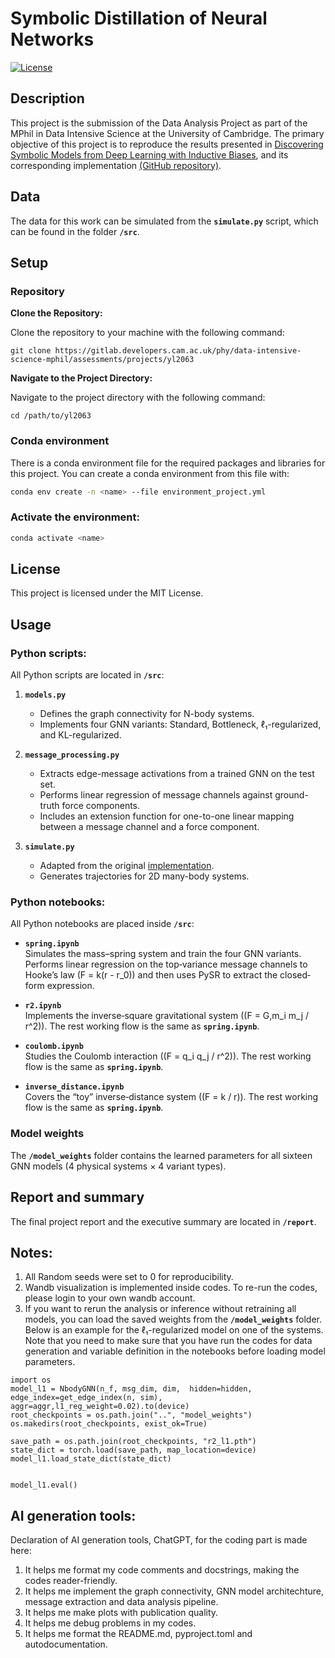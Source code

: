 # Symbolic Distillation of Neural Networks

[![License](https://img.shields.io/badge/License-MIT-blue.svg)](https://opensource.org/licenses/MIT)

## Description
This project is the submission of the Data Analysis Project as part of the MPhil in Data Intensive Science at the University of Cambridge. The primary objective of this project is to reproduce the results presented in [Discovering Symbolic Models from Deep Learning with Inductive Biases](https://arxiv.org/abs/2006.11287), and its corresponding implementation [(GitHub repository)](https://github.com/MilesCranmer/symbolic_deep_learning). 


## Data
The data for this work can be simulated from the **`simulate.py`** script, which can be found in the folder **`/src`**.

## Setup
### Repository
**Clone the Repository:**

Clone the repository to your machine with the following command:

```
git clone https://gitlab.developers.cam.ac.uk/phy/data-intensive-science-mphil/assessments/projects/yl2063
```


**Navigate to the Project Directory:**

Navigate to the project directory with the following command:

```
cd /path/to/yl2063
```

    
### Conda environment

There is a conda environment file for the required packages and libraries for this project. You can create a conda environment from this file with:

```bash 
conda env create -n <name> --file environment_project.yml
```

### Activate the environment:

```bash 
conda activate <name>
```

## License
This project is licensed under the MIT License.


## Usage
### Python scripts:
All Python scripts are located in **`/src`**:

1. **`models.py`**  
   - Defines the graph connectivity for N-body systems.  
   - Implements four GNN variants: Standard, Bottleneck, ℓ₁-regularized, and KL-regularized.

2. **`message_processing.py`**  
   - Extracts edge-message activations from a trained GNN on the test set.  
   - Performs linear regression of message channels against ground-truth force components.  
   - Includes an extension function for one-to-one linear mapping between a message channel and a force component.

3. **`simulate.py`**  
   - Adapted from the original [implementation](https://github.com/MilesCranmer/symbolic_deep_learning).  
   - Generates trajectories for 2D many-body systems.  


### Python notebooks:
All Python notebooks are placed inside **`/src`**:

- **`spring.ipynb`**  
  Simulates the mass–spring system and train the four GNN variants. Performs linear regression on the top‐variance message channels to Hooke’s law \(F = k(r - r_0)\) and then uses PySR to extract the closed‐form expression.

- **`r2.ipynb`**  
  Implements the inverse‐square gravitational system (\(F = G\,m_i m_j / r^2\)). The rest working flow is the same as **`spring.ipynb`**.

- **`coulomb.ipynb`**  
  Studies the Coulomb interaction (\(F = q_i q_j / r^2\)). The rest working flow is the same as **`spring.ipynb`**.

- **`inverse_distance.ipynb`**  
  Covers the “toy” inverse‐distance system (\(F = k / r\)). The rest working flow is the same as **`spring.ipynb`**.

### Model weights  
The **`/model_weights`** folder contains the learned parameters for all sixteen GNN models (4 physical systems × 4 variant types).


## Report and summary
The final project report and the executive summary are located in **`/report`**.



## Notes:
1. All Random seeds were set to 0 for reproducibility.
2. Wandb visualization is implemented inside codes. To re-run the codes, please login to your own wandb account.
3. If you want to rerun the analysis or inference without retraining all models, you can load the saved weights from the **`/model_weights`** folder.  Below is an example for the ℓ₁-regularized model on one of the systems. Note that you need to make sure that you have run the codes for data generation and variable definition in the notebooks before loading model parameters.
```
import os
model_l1 = NbodyGNN(n_f, msg_dim, dim,  hidden=hidden, edge_index=get_edge_index(n, sim), aggr=aggr,l1_reg_weight=0.02).to(device)
root_checkpoints = os.path.join("..", "model_weights")
os.makedirs(root_checkpoints, exist_ok=True)

save_path = os.path.join(root_checkpoints, "r2_l1.pth")
state_dict = torch.load(save_path, map_location=device)
model_l1.load_state_dict(state_dict)


model_l1.eval()
```


## AI generation tools:
Declaration of AI generation tools, ChatGPT, for the coding part is made here:
1. It helps me format my code comments and docstrings, making the codes reader-friendly.
2. It helps me implement the graph connectivity, GNN model architechture, message extraction and data analysis pipeline.
3. It helps me make plots with publication quality.
4. It helps me debug problems in my codes.
5. It helps me format the README.md, pyproject.toml and autodocumentation.